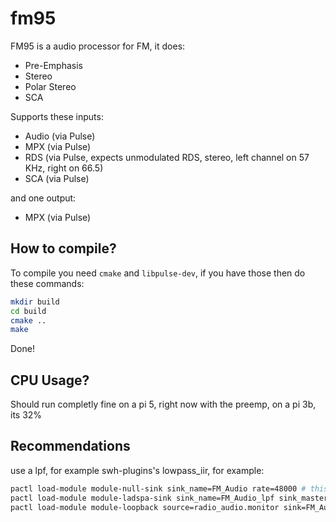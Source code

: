 # fm95

FM95 is a audio processor for FM, it does:

- Pre-Emphasis
- Stereo
- Polar Stereo
- SCA

Supports these inputs:

- Audio (via Pulse)
- MPX (via Pulse)
- RDS (via Pulse, expects unmodulated RDS, stereo, left channel on 57 KHz, right on 66.5)
- SCA (via Pulse)

and one output:

- MPX (via Pulse)

## How to compile?

To compile you need `cmake` and `libpulse-dev`, if you have those then do these commands:

```bash
mkdir build
cd build
cmake ..
make
```

Done!

## CPU Usage?

Should run completly fine on a pi 5, right now with the preemp, on a pi 3b, its 32%

## Recommendations

use a lpf, for example swh-plugins's lowpass_iir, for example:

```bash
pactl load-module module-null-sink sink_name=FM_Audio rate=48000 # this goes to fm95
pactl load-module module-ladspa-sink sink_name=FM_Audio_lpf sink_master=FM_Audio plugin=lowpass_iir_1891 label=lowpass_iir control=15000,6 rate=48000 # use 4 poles minimum
pactl load-module module-loopback source=radio_audio.monitor sink=FM_Audio_lpf rate=48000 # from the apps to the filter
```
